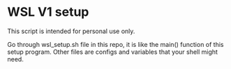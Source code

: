 # WSL V1 setup

This script is intended for personal use only.

Go through wsl_setup.sh file in this repo, it is like the main() function of this setup program.
Other files are configs and variables that your shell might need.
